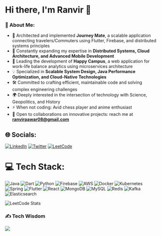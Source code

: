 # Hi there, I'm Ranvir 👋

### 💫 About Me:

- 🚀 Architected and implemented **Journey Mate**, a scalable application connecting travelers/Commuters using Flutter, Firebase, and distributed systems principles
- 🌱 Constantly expanding my expertise in **Distributed Systems, Cloud Architecture, and Advanced Mobile Development**
- 🔭 Leading the development of **Happy Campus**, a web application for work-life balance analytics using microservices architecture
- 💡 Specialized in **Scalable System Design, Java Performance Optimization, and Cloud-Native Technologies**
- 🛠️ Committed to crafting efficient, maintainable code and solving complex engineering challenges
- 🌍 Deeply interested in the intersection of technology with Science, Geopolitics, and History
- ⚡ When not coding: Avid chess player and anime enthusiast
- 🤝 Open to collaborations on innovative projects: reach me at **ranvirpawar08@gmail.com**

## 🌐 Socials:
[![LinkedIn](https://img.shields.io/badge/LinkedIn-%230077B5.svg?logo=linkedin&logoColor=white)](https://linkedin.com/in/ranvir-pawar-6b2748230)
[![Twitter](https://img.shields.io/badge/Twitter-%231DA1F2.svg?logo=Twitter&logoColor=white)](https://twitter.com/ranvir__rana)
[![LeetCode](https://img.shields.io/badge/LeetCode-000000?style=for-the-badge&logo=LeetCode&logoColor=#d16c06)](https://leetcode.com/ranvirpawar)

# 💻 Tech Stack:
![Java](https://img.shields.io/badge/java-%23ED8B00.svg?style=flat&logo=java&logoColor=white) ![Dart](https://img.shields.io/badge/dart-%230175C2.svg?style=flat&logo=dart&logoColor=white) ![Python](https://img.shields.io/badge/python-3670A0?style=flat&logo=python&logoColor=ffdd54) ![Firebase](https://img.shields.io/badge/firebase-%23039BE5.svg?style=flat&logo=firebase) ![AWS](https://img.shields.io/badge/AWS-%23FF9900.svg?style=flat&logo=amazon-aws&logoColor=white) ![Docker](https://img.shields.io/badge/docker-%230db7ed.svg?style=flat&logo=docker&logoColor=white) ![Kubernetes](https://img.shields.io/badge/kubernetes-%23326ce5.svg?style=flat&logo=kubernetes&logoColor=white) ![Spring](https://img.shields.io/badge/spring-%236DB33F.svg?style=flat&logo=spring&logoColor=white) ![Flutter](https://img.shields.io/badge/Flutter-%2302569B.svg?style=flat&logo=Flutter&logoColor=white) ![React](https://img.shields.io/badge/react-%2320232a.svg?style=flat&logo=react&logoColor=%2361DAFB) ![MongoDB](https://img.shields.io/badge/MongoDB-%234ea94b.svg?style=flat&logo=mongodb&logoColor=white) ![MySQL](https://img.shields.io/badge/mysql-%2300f.svg?style=flat&logo=mysql&logoColor=white) ![Redis](https://img.shields.io/badge/redis-%23DD0031.svg?style=flat&logo=redis&logoColor=white) ![Kafka](https://img.shields.io/badge/Apache%20Kafka-000?style=flat&logo=apachekafka) ![Elasticsearch](https://img.shields.io/badge/-ElasticSearch-005571?style=flat&logo=elasticsearch)

![LeetCode Stats](https://leetcard.jacoblin.cool/ranvirpawar?ext=heatmap)

### ✍️ Tech Wisdom
![](https://quotes-github-readme.vercel.app/api?type=horizontal&theme=radical)
